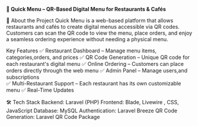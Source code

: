 **📌 Quick Menu – QR-Based Digital Menu for Restaurants & Cafés**

🚀 About the Project
Quick Menu is a web-based platform that allows restaurants and cafés to create digital menus accessible via QR codes. Customers can scan the QR code to view the menu, place orders, and enjoy a seamless ordering experience without needing a physical menu.

 Key Features
✅ Restaurant Dashboard – Manage menu items, categories,orders, and prices
✅ QR Code Generation – Unique QR code for each restaurant's digital menu
✅ Online Ordering – Customers can place orders directly through the web menu
✅ Admin Panel – Manage users,and subscriptions  
✅ Multi-Restaurant Support – Each restaurant has its own customizable menu
✅ Real-Time Updates 

🛠️ Tech Stack
Backend: Laravel (PHP)
Frontend: Blade, Livewire , CSS, JavaScript
Database: MySQL
Authentication: Laravel Breeze
QR Code Generation: Laravel QR Code Package
